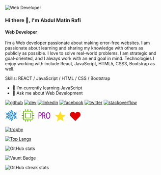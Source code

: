 ![Web Developer](https://pbs.twimg.com/profile_banners/1796889471851626496/1729856702/600x200)

### Hi there 👋, I'm Abdul Matin Rafi
#### Web Developer


I’m a Web developer passionate about making error-free websites. I am passionate about learning and sharing my knowledge with others as publicly as possible. I love to solve real-world problems. I am strategic and goal-oriented, and I always work with an end goal in mind. Technologies I enjoy working with include React, JavaScript, HTML5, CSS3, Bootstrap as well.

Skills: REACT / JavaScript / HTML / CSS / Bootstrap

- 🌱 I’m currently learning JavaScript 
- 💬 Ask me about Web Development 


[<img src='https://cdn.jsdelivr.net/npm/simple-icons@3.0.1/icons/github.svg' alt='github' height='40'>](https://github.com/AMRafi303)  [<img src='https://cdn.jsdelivr.net/npm/simple-icons@3.0.1/icons/dev-dot-to.svg' alt='dev' height='40'>](https://dev.to/amrafi303)  [<img src='https://cdn.jsdelivr.net/npm/simple-icons@3.0.1/icons/linkedin.svg' alt='linkedin' height='40'>](https://www.linkedin.com/in/amrafi303/)  [<img src='https://cdn.jsdelivr.net/npm/simple-icons@3.0.1/icons/facebook.svg' alt='facebook' height='40'>](https://www.facebook.com/amrafi303)  [<img src='https://cdn.jsdelivr.net/npm/simple-icons@3.0.1/icons/twitter.svg' alt='twitter' height='40'>](https://twitter.com/amrafi303)  [<img src='https://cdn.jsdelivr.net/npm/simple-icons@3.0.1/icons/stackoverflow.svg' alt='stackoverflow' height='40'>](https://stackoverflow.com/users/27985554)  

<a href='https://archiveprogram.github.com/'><img src='https://raw.githubusercontent.com/acervenky/animated-github-badges/master/assets/acbadge.gif' width='40' height='40'></a> <a href='https://docs.github.com/en/developers'><img src='https://raw.githubusercontent.com/acervenky/animated-github-badges/master/assets/devbadge.gif' width='40' height='40'></a> <a href='https://github.com/pricing'><img src='https://raw.githubusercontent.com/acervenky/animated-github-badges/master/assets/pro.gif' width='40' height='40'></a> <a href='https://stars.github.com/'><img src='https://raw.githubusercontent.com/acervenky/animated-github-badges/master/assets/starbadge.gif' width='35' height='35'></a> <a href='https://docs.github.com/en/github/supporting-the-open-source-community-with-github-sponsors'><img src='https://raw.githubusercontent.com/acervenky/animated-github-badges/master/assets/sponsorbadge.gif' width='35' height='35'></a> 

[![trophy](https://github-profile-trophy.vercel.app/?username=AMRafi303)](https://github.com/ryo-ma/github-profile-trophy)

[![Top Langs](https://github-readme-stats.vercel.app/api/top-langs/?username=AMRafi303)](https://github.com/anuraghazra/github-readme-stats)

![GitHub stats](https://github-readme-stats.vercel.app/api?username=AMRafi303&show_icons=true&count_private=true)  

![Vaunt Badge](https://api.vaunt.dev/v1/github/entities/AMRafi303/contributions?format=svg&private=true)  

![GitHub streak stats](https://streak-stats.demolab.com/?user=AMRafi303)  



